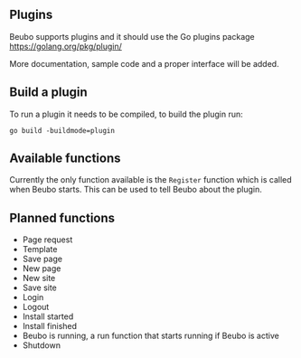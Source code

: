 ## Plugins

Beubo supports plugins and it should use the Go plugins package https://golang.org/pkg/plugin/

More documentation, sample code and a proper interface will be added.

## Build a plugin

To run a plugin it needs to be compiled, to build the plugin run:

```
go build -buildmode=plugin
```

## Available functions

Currently the only function available is the `Register` function which is called when Beubo starts.
This can be used to tell Beubo about the plugin.

## Planned functions

 - Page request
 - Template
 - Save page
 - New page
 - New site
 - Save site
 - Login
 - Logout
 - Install started
 - Install finished
 - Beubo is running, a run function that starts running if Beubo is active
 - Shutdown